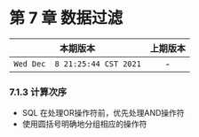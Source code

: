 # 第 7 章 数据过滤

|本期版本| 上期版本
|:---:|:---:
`Wed Dec  8 21:25:44 CST 2021` | -

### 7.1.3 计算次序

* SQL 在处理OR操作符前，优先处理AND操作符
* 使用圆括号明确地分组相应的操作符
